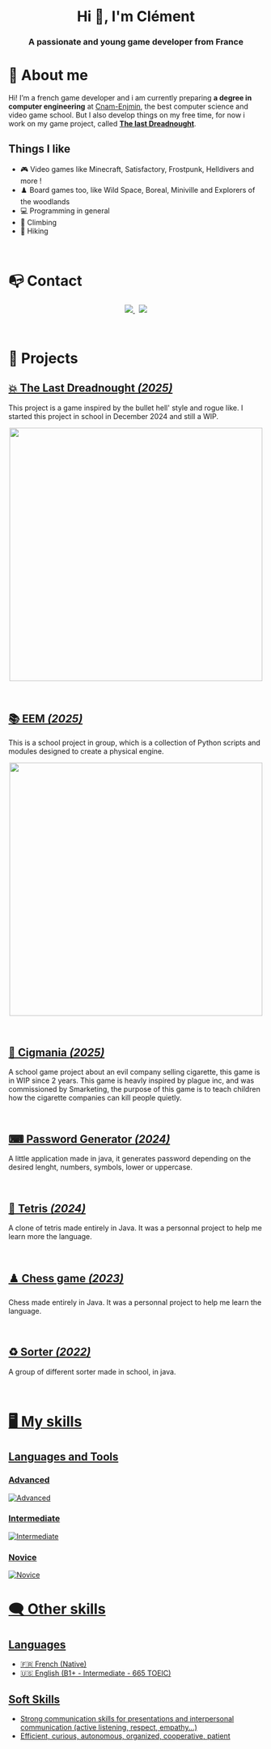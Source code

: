 <h1 align="center">Hi 👋, I'm Clément</h1>
<h3 align="center">A passionate and young game developer from France</h3>

# 👦 About me

Hi! I’m a french game developer and i am currently preparing **a degree in computer engineering** at [Cnam-Enjmin](https://enjmin.cnam.fr/formations/ingenieur-ingenieure-informatique-et-multimedia/), the best computer science and video game school. But I also develop things on my free time, for now i work on my game project, called **[The last Dreadnought](https://github.com/Robbirus/Dreadnought)**.
<br>

## Things I like
- 🎮 Video games like Minecraft, Satisfactory, Frostpunk, Helldivers and more !
- ♟️ Board games too, like Wild Space, Boreal, Miniville and Explorers of the woodlands
- 💻 Programming in general
- 🧗 Climbing
- 🚶 Hiking
<br>

# 📭 Contact

<p align="center">
	<a href="https://www.linkedin.com/in/cl%C3%A9ment-faivre-189198292/">
		<img src="https://img.shields.io/badge/-LINKEDIN-0077B5?style=for-the-badge&logo=linkedin&logoColor=white">
	</a>
  <!--
	<span>&nbsp;</span>
	<a href="https://discord.gg/WSvpcA3jJu">
		<img src="https://img.shields.io/badge/DISCORD-%237289DA.svg?style=for-the-badge&logo=discord&logoColor=white">
	</a>
  -->
  <span>&nbsp;</span>
	<a href="mailto:faivre.clement3@gmail.com">
		<img src="https://img.shields.io/badge/-GMAIL-D14836?style=for-the-badge&logo=gmail&logoColor=white">
	</a>
</p>

<br>

# 📂 Projects
## [💥 The Last Dreadnought *(2025)*](https://github.com/Robbirus/Dreadnought/)

This project is a game inspired by the bullet hell' style and rogue like. I started this project in school in December 2024 and still a WIP.

<p align="center">
	<a href="https://github.com/Robbirus/Dreadnought/"><img src="https://github.com/Robbirus/Dreadnought/resources/misc/thumbnail.png" width="500"></a>
</p>

<br>

## [📚 EEM *(2025)*](https://github.com/Robbirus/EnjminEngineMoteur/)

This is a school project in group, which is a collection of Python scripts and modules designed to create a physical engine.

<p align="center">
	<a href="https://github.com/Robbirus/Dreadnought/"><img src="https://github.com/Robbirus/Dreadnought/resources/misc/thumbnail.png" width="500"></a>
</p>

<br>

## [🚬 Cigmania *(2025)*](https://github.com/Maxime-Albertelli/cig-mania)

A school game project about an evil company selling cigarette, this game is in WIP since 2 years. This game is heavly inspired by plague inc, 
and was commissioned by Smarketing, the purpose of this game is to teach children how the cigarette companies can kill people quietly.
<p align="center">
	<a href="https://github.com/Maxime-Albertelli/cig-mania"><!--<img src="https://github.com/Robbirus/Dreadnought/resources/misc/thumbnail.png" width="500"></a>-->
</p>

<br>

## [⌨ Password Generator *(2024)*](https://github.com/Robbirus/PassWord-Generator)

A little application made in java, it generates password depending on the desired lenght, numbers, symbols, lower or uppercase.
<p align="center">
	<a href="https://github.com/Robbirus/PassWord-Generator"><!--<img src="https://github.com/Robbirus/Dreadnought/resources/misc/thumbnail.png" width="500"></a>-->
</p>

<br>

## [🧱 Tetris *(2024)*](https://github.com/Robbirus/TetrisGame)

A clone of tetris made entirely in Java. It was a personnal project to help me learn more the language.
<p align="center">
	<a href="https://github.com/Robbirus/TetrisGame"><!--<img src="https://github.com/Robbirus/Dreadnought/resources/misc/thumbnail.png" width="500"></a>-->
</p>

<br>

## [♟️ Chess game *(2023)*](https://github.com/Robbirus/ChessGame)

Chess made entirely in Java. It was a personnal project to help me learn the language.
<p align="center">
	<a href="https://github.com/Robbirus/ChessGame"><!--<img src="https://github.com/Robbirus/Dreadnought/resources/misc/thumbnail.png" width="500"></a>-->
</p>

<br>

## [♻️ Sorter *(2022)*](https://github.com/Robbirus/Sorter)

A group of different sorter made in school, in java.
<p align="center">
	<a href="https://github.com/Robbirus/Sorter"><!--<img src="https://github.com/Robbirus/Dreadnought/resources/misc/thumbnail.png" width="500"></a>-->
</p>

<br>

# 🖥️ My skills
## Languages and Tools
### Advanced
![Advanced](https://skillicons.dev/icons?i=unity,cs,java)
### Intermediate
![Intermediate](https://skillicons.dev/icons?i=cpp,c,py,js,html,css,visualstudio,vscode)
### Novice
![Novice](https://skillicons.dev/icons?i=blender)

# 🗨️ Other skills
## Languages
- 🇫🇷 French (Native)
- 🇺🇸 English (B1+ - Intermediate - 665 TOEIC)
## Soft Skills
- Strong communication skills for presentations and interpersonal communication (active listening, respect, empathy...)
- Efficient, curious, autonomous, organized, cooperative, patient

